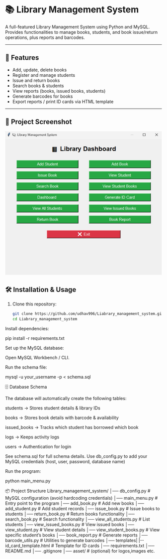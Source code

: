 # 📚 Library Management System

A full-featured Library Management System using Python and MySQL.  
Provides functionalities to manage books, students, and book issue/return operations, plus reports and barcodes.

---

## 🚀 Features
- Add, update, delete books  
- Register and manage students  
- Issue and return books  
- Search books & students  
- View reports (books, issued books, students)  
- Generate barcodes for books  
- Export reports / print ID cards via HTML template  

---

## 📸 Project Screenshot  

![Home Screen](liabrary_home.jpg)

## 🛠 Installation & Usage

1. Clone this repository:  
   ```bash
   git clone https://github.com/udhav996/Liabrary_management_system.git
   cd Liabrary_management_system
   
Install dependencies:

pip install -r requirements.txt


Set up the MySQL database:

Open MySQL Workbench / CLI.

Run the schema file:

mysql -u your_username -p < schema.sql

🗄️ Database Schema

The database will automatically create the following tables:

students → Stores student details & library IDs

books → Stores book details with barcode & availability

issued_books → Tracks which student has borrowed which book

logs → Keeps activity logs

users → Authentication for login

See schema.sql
 for full schema details.
Use db_config.py to add your MySQL credentials (host, user, password, database name)

Run the program:

python main_menu.py

📦 Project Structure
Library_management_system/
│── db_config.py            # MySQL configuration (avoid hardcoding credentials)
│── main_menu.py            # Entry point to the program
│── add_book.py             # Add new books
│── add_student.py          # Add student records
│── issue_book.py           # Issue books to students
│── return_book.py          # Return books functionality
│── search_book.py          # Search functionality
│── view_all_students.py    # List students
│── view_issued_books.py    # View issued books
│── view_student.py         # View student details
│── view_student_books.py   # View specific student’s books
│── book_report.py          # Generate reports
│── barcode_utils.py        # Utilities to generate barcodes
│── templates|
             |--id_card_template.html    # Template for ID cards
│── requirements.txt
│── README.md
│── .gitignore
│── asset/                 # (optional) for logos,images etc.

